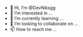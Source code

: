 - 👋 Hi, I’m @DevNiksgg
- 👀 I’m interested in ...
- 🌱 I’m currently learning ...
- 💞️ I’m looking to collaborate on ...
- 📫 How to reach me ...

<!---
DevNiksgg/DevNiksgg is a ✨ special ✨ repository because its `README.md` (this file) appears on your GitHub profile.
You can click the Preview link to take a look at your changes.
--->
